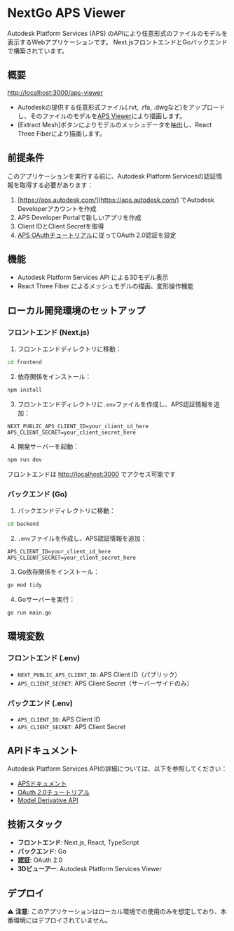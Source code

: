 # NextGo APS Viewer

Autodesk Platform Services (APS) のAPIにより任意形式のファイルのモデルを表示するWebアプリケーションです。
Next.jsフロントエンドとGoバックエンドで構築されています。

## 概要
[http://localhost:3000/aps-viewer](http://localhost:3000/aps-viewer)



 - Autodeskの提供する任意形式ファイル(.rvt, .rfa, .dwgなど)をアップロードし、そのファイルのモデルを[APS Viewer](https://aps.autodesk.com/en/docs/viewer/v7/developers_guide/overview/)により描画します。
 - [Extract Mesh]ボタンによりモデルのメッシュデータを抽出し、React Three Fiberにより描画します。


## 前提条件

このアプリケーションを実行する前に、Autodesk Platform Servicesの認証情報を取得する必要があります：

1. [https://aps.autodesk.com/](https://aps.autodesk.com/) でAutodesk Developerアカウントを作成
2. APS Developer Portalで新しいアプリを作成
3. Client IDとClient Secretを取得
4. [APS OAuthチュートリアル](https://aps.autodesk.com/en/docs/oauth/v2/tutorials/)に従ってOAuth 2.0認証を設定

## 機能

- Autodesk Platform Services API による3Dモデル表示
- React Three Fiber によるメッシュモデルの描画、変形操作機能

## ローカル開発環境のセットアップ

### フロントエンド (Next.js)

1. フロントエンドディレクトリに移動：
```bash
cd frontend
```

2. 依存関係をインストール：
```bash
npm install
```

3. フロントエンドディレクトリに`.env`ファイルを作成し、APS認証情報を追加：
```env
NEXT_PUBLIC_APS_CLIENT_ID=your_client_id_here
APS_CLIENT_SECRET=your_client_secret_here
```

4. 開発サーバーを起動：
```bash
npm run dev
```

フロントエンドは [http://localhost:3000](http://localhost:3000) でアクセス可能です

### バックエンド (Go)

1. バックエンドディレクトリに移動：
```bash
cd backend
```

2. `.env`ファイルを作成し、APS認証情報を追加：
```env
APS_CLIENT_ID=your_client_id_here
APS_CLIENT_SECRET=your_client_secret_here
```

3. Go依存関係をインストール：
```bash
go mod tidy
```

4. Goサーバーを実行：
```bash
go run main.go
```

## 環境変数

### フロントエンド (.env)
- `NEXT_PUBLIC_APS_CLIENT_ID`: APS Client ID（パブリック）
- `APS_CLIENT_SECRET`: APS Client Secret（サーバーサイドのみ）

### バックエンド (.env)
- `APS_CLIENT_ID`: APS Client ID
- `APS_CLIENT_SECRET`: APS Client Secret

## APIドキュメント

Autodesk Platform Services APIの詳細については、以下を参照してください：
- [APSドキュメント](https://aps.autodesk.com/en/docs/)
- [OAuth 2.0チュートリアル](https://aps.autodesk.com/en/docs/oauth/v2/tutorials/)
- [Model Derivative API](https://aps.autodesk.com/en/docs/model-derivative/v2/)

## 技術スタック

- **フロントエンド**: Next.js, React, TypeScript
- **バックエンド**: Go
- **認証**: OAuth 2.0
- **3Dビューアー**: Autodesk Platform Services Viewer

## デプロイ
⚠️ **注意**: このアプリケーションはローカル環境での使用のみを想定しており、本番環境にはデプロイされていません。
